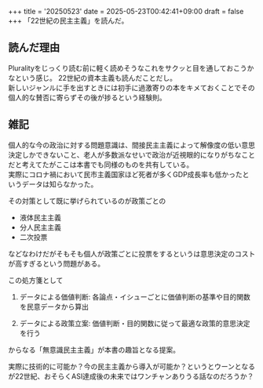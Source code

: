 +++
title = '20250523'
date = 2025-05-23T00:42:41+09:00
draft = false
+++
「22世紀の民主主義」を読んだ。

## 読んだ理由
Pluralityをじっくり読む前に軽く読めそうなこれをサクッと目を通しておこうかなという感じ。
22世紀の資本主義も読んだことだし。  
新しいジャンルに手を出すときには初手に過激寄りの本をキメておくことでその個人的な賛否に寄らずその後が捗るという経験則。

## 雑記
個人的な今の政治に対する問題意識は、間接民主主義によって解像度の低い意思決定しかできないこと、老人が多数派なせいで政治が近視眼的になりがちなことだと考えてたがここは本書でも同様のものを共有している。  
実際にコロナ禍において民市主義国家ほど死者が多くGDP成長率も低かったというデータは知らなかった。  

その対策として既に挙げられているのが政策ごとの
- 液体民主主義
- 分人民主主義
- 二次投票

などなわけだがそもそも個人が政策ごとに投票をするというは意思決定のコストが高すぎるという問題がある。

この処方箋として
1. データによる価値判断: 各論点・イシューごとに価値判断の基準や目的関数を民意データから算出

2. データによる政策立案: 価値判断・目的関数に従って最適な政策的意思決定を行う

からなる「無意識民主主義」が本書の趣旨となる提案。

実際に技術的に可能か？今の民主主義から導入が可能か？というとウーンとなるが22世紀、おそらくASI達成後の未来ではワンチャンありうる話なのだろうか？